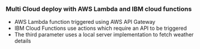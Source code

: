 ### Multi Cloud deploy with AWS Lambda and IBM cloud functions

- AWS Lambda function triggered using AWS API Gateway
- IBM Cloud Functions use actions which require an API to be triggered
- The third parameter uses a local server implementation to fetch weather details

